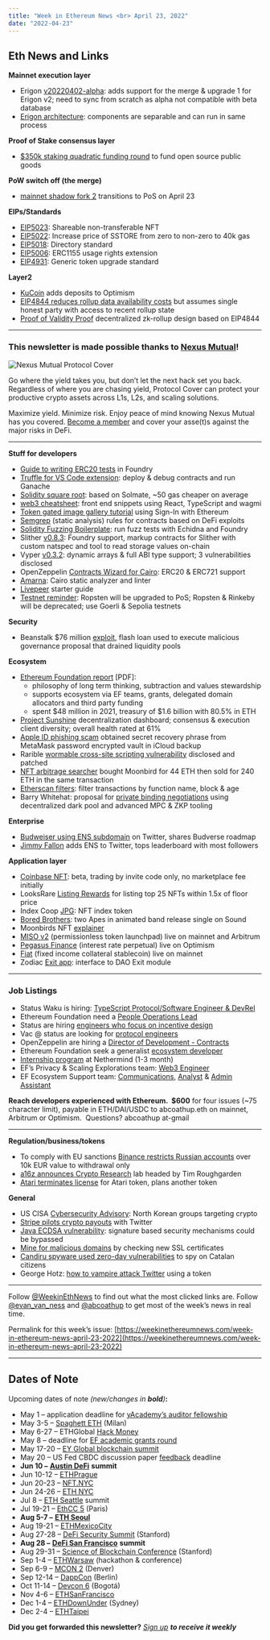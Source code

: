```yaml
---
title: "Week in Ethereum News <br> April 23, 2022"
date: "2022-04-23"
---
```


## **Eth News and Links**

**Mainnet execution layer**

- Erigon [v20220402-alpha](https://erigon.substack.com/p/erigon-alpha-release-20220402-alpha): adds support for the merge & upgrade 1 for Erigon v2; need to sync from scratch as alpha not compatible with beta database 
- [Erigon architecture](https://erigon.substack.com/p/architecture-of-erigon-separable): components are separable and can run in same process

**Proof of Stake consensus layer**

- [$350k staking quadratic funding round](https://blog.clr.fund/350k-eth-staking-qf-round/) to fund open source public goods

**PoW switch off (the merge)**

- [mainnet shadow fork 2](https://github.com/eth-clients/merge-testnets/tree/main/mainnet-shadow-fork-2#mainnet-shadow-fork-2) transitions to PoS on April 23

**EIPs/Standards**

- [EIP5023](https://github.com/ethereum/EIPs/pull/5023/files): Shareable non-transferable NFT
- [EIP5022](https://github.com/ethereum/EIPs/pull/5022/files): Increase price of SSTORE from zero to non-zero to 40k gas
- [EIP5018](https://github.com/ethereum/EIPs/pull/5018/files): Directory standard
- [EIP5006](https://github.com/ethereum/EIPs/pull/5006/files): ERC1155 usage rights extension
- [EIP4931](https://github.com/ethereum/EIPs/pull/4931/files): Generic token upgrade standard

**Layer2**

- [KuCoin](https://www.kucoin.com/news/en-optimism-is-now-supported-on-kucoin-20220416) adds deposits to Optimism
- [EIP4844 reduces rollup data availability costs](https://medium.com/@cpbuckland88/4844-it-aint-all-gravy-fbae93bacf2) but assumes single honest party with access to recent rollup state
- [Proof of Validity Proof](https://ethresear.ch/t/a-design-of-decentralized-zk-rollups-based-on-eip-4844/12434) decentralized zk-rollup design based on EIP4844

* * *

### **This newsletter is made possible thanks to** [**Nexus Mutual**](https://nexusmutual.io/)**!**

![Nexus Mutual Protocol Cover](https://weekinethereumnews.com/wp-content/uploads/2022/03/Nexus-Mutual-Protocol-Cover-1024x586.png)

[](https://cdn.substack.com/image/fetch/f_auto,q_auto:good,fl_progressive:steep/https%3A%2F%2Fbucketeer-e05bbc84-baa3-437e-9518-adb32be77984.s3.amazonaws.com%2Fpublic%2Fimages%2Fbcce9084-9c1f-408c-b907-a39fb47fd2ab_1600x915.png)

Go where the yield takes you, but don’t let the next hack set you back. Regardless of where you are chasing yield, Protocol Cover can protect your productive crypto assets across L1s, L2s, and scaling solutions. 

Maximize yield. Minimize risk. Enjoy peace of mind knowing Nexus Mutual has you covered. [Become a member](https://nexusmutual.io/) and cover your asse(t)s against the major risks in DeFi.

* * *

**Stuff for developers**

- [Guide to writing ERC20 tests](https://soliditydeveloper.com/foundry) in Foundry
- [Truffle for VS Code extension](https://trufflesuite.com/blog/build-on-web3-with-truffle-vs-code-extension/): deploy & debug contracts and run Ganache
- [Solidity square root](https://twitter.com/GaussianProcess/status/1516147690735738880): based on Solmate, ~50 gas cheaper on average
- [web3 cheatsheet](https://www.web3cheatsheet.xyz/): front end snippets using React, TypeScript and wagmi
- [Token gated image gallery tutorial](https://medium.com/pinata/how-to-use-sign-in-with-ethereum-and-nfts-to-build-a-token-gated-instagram-bb3752ccf597) using Sign-In with Ethereum
- [Semgrep](https://github.com/Raz0r/semgrep-smart-contracts#readme) (static analysis) rules for contracts based on DeFi exploits
- [Solidity Fuzzing Boilerplate](https://github.com/patrickd-/solidity-fuzzing-boilerplate#solidity-fuzzing-boilerplate): run fuzz tests with Echidna and Foundry
- Slither [v0.8.3](https://github.com/crytic/slither/releases/tag/0.8.3): Foundry support, markup contracts for Slither with custom natspec and tool to read storage values on-chain
- Vyper [v0.3.2](https://twitter.com/vyperlang/status/1515719040978857984): dynamic arrays & full ABI type support; 3 vulnerabilities disclosed
- OpenZeppelin [Contracts Wizard for Cairo](https://wizard.openzeppelin.com/cairo): ERC20 & ERC721 support
- [Amarna](https://blog.trailofbits.com/2022/04/20/amarna-static-analysis-for-cairo-programs/): Cairo static analyzer and linter
- [Livepeer](https://camiinthisthang.hashnode.dev/the-developers-guide-to-getting-started-with-livepeer) starter guide
- [Testnet reminder](https://twitter.com/trent_vanepps/status/1516716106467229699): Ropsten will be upgraded to PoS; Ropsten & Rinkeby will be deprecated; use Goerli & Sepolia testnets

**Security**

- Beanstalk $76 million [exploit](https://twitter.com/kelvinfichter/status/1515735674703470595), flash loan used to execute malicious governance proposal that drained liquidity pools

**Ecosystem**

- [Ethereum Foundation report](https://ethereum.foundation/report-2022-04.pdf) \[PDF\]: 
    - philosophy of long term thinking, subtraction and values stewardship
    - supports ecosystem via EF teams, grants, delegated domain allocators and third party funding
    - spent $48 million in 2021, treasury of $1.6 billion with 80.5% in ETH
- [Project Sunshine](https://ethsunshine.com/) decentralization dashboard; consensus & execution client diversity; overall health rated at 61%
- [Apple ID phishing scam](https://twitter.com/Serpent/status/1515545806857990149) obtained secret recovery phrase from MetaMask password encrypted vault in iCloud backup
- Rarible [wormable cross-site scripting vulnerability](https://palisade.consulting/blog/rarible-vulnerability) disclosed and patched
- [NFT arbitrage searcher](https://twitter.com/bertcmiller/status/1517278228918018049) bought Moonbird for 44 ETH then sold for 240 ETH in the same transaction
- [Etherscan filters](https://twitter.com/etherscan/status/1515689467117461507): filter transactions by function name, block & age
- Barry Whitehat: proposal for [private binding negotiations](https://ethresear.ch/t/private-binding-negotiations/12426) using decentralized dark pool and advanced MPC & ZKP tooling

**Enterprise**

- [Budweiser using ENS subdomain](https://twitter.com/budweiserusa/status/1517151154978705414) on Twitter, shares Budverse roadmap
- [Jimmy Fallon](https://twitter.com/ethleaderboard/status/1516518590932946945) adds ENS to Twitter, tops leaderboard with most followers

**Application layer**

- [Coinbase NFT](https://blog.coinbase.com/gm-coinbase-nft-is-now-in-beta-25e6c052aa43): beta, trading by invite code only, no marketplace fee initially
- LooksRare [Listing Rewards](https://docs.looksrare.org/blog/looksrare-listing-rewards-list-nfts-earn-looks) for listing top 25 NFTs within 1.5x of floor price
- Index Coop [JPG](https://indexcoop.com/blog/announcing-the-launch-of-jpg-an-nft-index): NFT index token
- [Bored Brothers](https://www.sound.xyz/boredbrothers/drip): two Apes in animated band release single on Sound
- Moonbirds NFT [explainer](https://fortune.com/2022/04/18/moonbird-nft-collection-surge/)
- [MISO v2](https://medium.com/sushiswap-org/its-here-miso-v2-a-permissionless-multi-chain-launchpad-da7e840da397) (permissionless token launchpad) live on mainnet and Arbitrum
- [Pegasus Finance](https://twitter.com/0xPegasusFi/status/1516478741265862657) (interest rate perpetual) live on Optimism
- [Fiat](https://medium.com/fiat-dao/let-there-be-light-fiat-is-live-85b90fe210b4) (fixed income collateral stablecoin) live on mainnet
- Zodiac [Exit app](https://gnosisguild.mirror.xyz/6CnO4NQYqpF_gPTj3XWJeSmXG3InaTSg-MpgNtaHE0s): interface to DAO Exit module

* * *

### **Job Listings**

- Status Waku is hiring: [TypeScript Protocol/Software Engineer & DevRel](https://jobs.status.im/?gh_jid=4143735&gh_src=55c532491us)
- Ethereum Foundation need a [People Operations Lead](https://jobs.lever.co/ethereumfoundation/8046bbe5-6343-4ecf-8296-37dc2a5bf915?lever-origin=applied&lever-source%5B%5D=Week%20in%20Ethereum)
- Status are hiring [engineers who focus on incentive design](https://jobs.status.im/?gh_jid=3706505)
- Vac @ status are looking for [protocol engineers](https://jobs.status.im/?gh_jid=3693623) 
- OpenZeppelin are hiring a [Director of Development - Contracts](https://openzeppelin.com/jobs/opening/?gh_jid=5078928003)
- Ethereum Foundation seek a generalist [ecosystem developer](https://jobs.lever.co/ethereumfoundation/6b80a26f-7db3-4415-8339-a3543a967998?lever-origin=applied&lever-source%5B%5D=Week%20in%20Ethereum)
- [Internship program](https://nethermind.notion.site/Nethermind-Internship-Program-4eb494969aa24afa9181223e958522d1) at Nethermind (1-3 month) 
- EF’s Privacy & Scaling Explorations team: [Web3 Engineer](https://jobs.lever.co/ethereumfoundation/ece6534a-b946-4996-b7e7-713bd1ec0353?lever-origin=applied&lever-source%5B%5D=Week%20in%20Ethereum)
- EF Ecosystem Support team: [Communications](https://jobs.lever.co/ethereumfoundation/4b0c3305-cf03-4e33-9bfb-63e4ec6f3a68?lever-origin=applied&lever-source%5B%5D=Week%20in%20Ethereum), [Analyst](https://jobs.lever.co/ethereumfoundation/64361391-9a74-49ed-b37c-8ff35931430e?lever-origin=applied&lever-source%5B%5D=Week%20in%20Ethereum) & [Admin Assistant](https://jobs.lever.co/ethereumfoundation/5684f7ea-c3ad-4703-b86c-462964f49392?lever-origin=applied&lever-source%5B%5D=Week%20in%20Ethereum)

**Reach developers experienced with Ethereum.  $600** for four issues (~75 character limit), payable in ETH/DAI/USDC to abcoathup.eth on mainnet, Arbitrum or Optimism.  Questions? abcoathup at-gmail

* * *

**Regulation/business/tokens**

- To comply with EU sanctions [Binance restricts Russian accounts](https://www.binance.com/en/support/announcement/4887e569afdf4b1e89e024371d3a49b9) over 10k EUR value to withdrawal only
- [a16z announces Crypto Research](https://a16z.com/2022/04/21/announcing-a16z-crypto-research/) lab headed by Tim Roughgarden
- [Atari terminates license](https://www.globenewswire.com/news-release/2022/04/18/2423873/0/en/Atari-Announces-Planned-Creation-of-New-Token-and-Termination-of-Joint-Venture.html) for Atari token, plans another token

**General**

- US CISA [Cybersecurity Advisory](https://www.cisa.gov/uscert/ncas/alerts/aa22-108a): North Korean groups targeting crypto
- [Stripe pilots crypto payouts](https://stripe.com/blog/expanding-global-payouts-with-crypto) with Twitter
- [Java ECDSA vulnerability](https://neilmadden.blog/2022/04/19/psychic-signatures-in-java/): signature based security mechanisms could be bypassed
- [Mine for malicious domains](https://twitter.com/sniko_/status/1516163027527254020) by checking new SSL certificates
- [Candiru spyware used zero-day vulnerabilities](https://catalonia.citizenlab.ca/) to spy on Catalan citizens
- George Hotz: [how to vampire attack Twitter](https://geohot.github.io//blog/jekyll/update/2022/04/16/vampire-attack-twitter.html) using a token

* * *

Follow [@WeekinEthNews](https://twitter.com/WeekInEthNews) to find out what the most clicked links are. Follow [@evan\_van\_ness](https://twitter.com/evan_van_ness) and [@abcoathup](https://twitter.com/abcoathup) to get most of the week’s news in real time.

Permalink for this week’s issue: [https://weekinethereumnews.com/week-in-ethereum-news-april-23-2022](https://weekinethereumnews.com/week-in-ethereum-news-april-23-2022)

* * *

## **Dates of Note**

Upcoming dates of note _(new/changes in_ **_bold_**_)_**:**

- May 1 – application deadline for [yAcademy’s auditor fellowship](https://yacademy.dev/fellowship-program/)
- May 3-5 – [Spaghett ETH](https://spaghett-eth.com/) (Milan)
- May 6-27 – ETHGlobal [Hack Money](https://defi.ethglobal.com/)
- May 8 – deadline for [EF academic grants round](https://esp.ethereum.foundation/academic-grants)
- May 17-20 – [EY Global blockchain summit](https://pub.ey.com/public/2021/2112/2112-3933703/blockchain-summit-2022/index.html)
- May 20 – US Fed CBDC discussion paper [feedback](https://www.federalreserve.gov/apps/forms/cbdc) deadline
- **Jun 10 –** [**Austin DeFi**](https://2022.austindefi.org/) **summit**
- Jun 10-12 – [ETHPrague](https://ethprague.com/)
- Jun 20-23 – [NFT.NYC](https://www.nft.nyc/)
- Jun 24-26 – [ETH NYC](https://nyc.ethglobal.co/)
- Jul 8 – [ETH Seattle](https://2022.ethseattle.org/) summit
- Jul 19-21 – [EthCC 5](https://ethcc.io/) (Paris)
- **Aug 5-7 –** [**ETH Seoul**](https://2022.ethseoul.org/)
- Aug 19-21 – [ETHMexicoCity](https://ethglobal.medium.com/announcing-the-ethglobal-2022-season-51a7906bb3a4)
- Aug 27-28 – [DeFi Security Summit](https://defisecuritysummit.org/) (Stanford)
- **Aug 28 –** [**DeFi San Francisco**](https://2022.defi-sf.com/) **summit**
- Aug 29-31 – [Science of Blockchain Conference](https://cbr.stanford.edu/sbc22/) (Stanford)
- Sep 1-4 – [ETHWarsaw](https://ethwarsaw.dev) (hackathon & conference)
- Sep 6-9 – [MCON 2](https://www.mcon.fun/) (Denver)
- Sep 12-14 – [DappCon](https://www.dappcon.io/) (Berlin)
- Oct 11-14 – [Devcon 6](https://blog.ethereum.org/2022/02/18/colombia-in-2022-redux/) (Bogotá)
- Nov 4-6 – [ETHSanFrancisco](https://ethglobal.medium.com/announcing-the-ethglobal-2022-season-51a7906bb3a4)
- Dec 1-4 – [ETHDownUnder](https://ethdownunder.com/) (Sydney)
- Dec 2-4 – [ETHTaipei](https://ethglobal.medium.com/announcing-the-ethglobal-2022-season-51a7906bb3a4)

**Did you get forwarded this newsletter?** [_Sign up_](https://weekinethereum.substack.com/subscribe#about) **_to receive it weekly_**
